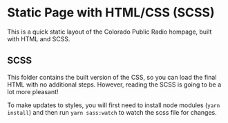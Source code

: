 # Static Page with HTML/CSS (SCSS)

This is a quick static layout of the Colorado Public Radio hompage, built with HTML and SCSS.

## SCSS

This folder contains the built version of the CSS, so you can load the final HTML with no additional steps. However, reading the SCSS is going to be a lot more pleasant!

To make updates to styles, you will first need to install node modules (`yarn install`) and then run `yarn sass:watch` to watch the scss file for changes.
